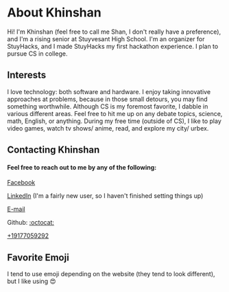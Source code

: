 # About Khinshan

Hi! I'm Khinshan (feel free to call me Shan, I don't really have a preference), and I'm a rising senior at Stuyvesant High School. 
I'm an organizer for StuyHacks, and I made StuyHacks my first hackathon experience. I plan to pursue CS in college.

## Interests

I love technology: both software and hardware. I enjoy taking innovative approaches at problems, because in those small detours, you 
may find something worthwhile. Although CS is my foremost favorite, I dabble in various different areas. Feel free to hit me up on any 
debate topics, science, math, English, or anything. During my free time (outside of CS), I like to play video games, watch tv shows/ 
anime, read, and explore my city/ urbex.

## Contacting Khinshan

#### Feel free to reach out to me by any of the following:

[Facebook](http://fb.com/khinshan.khan)

[LinkedIn](http://linkedin.com/in/khinshankhan) (I'm a fairly new user, so I haven't finished setting things up)

[E-mail](mailto:khanshan501@gmail.com) 

Github: [ :octocat: ](https://github.com/kkhan01)

<a href="tel:+19177059292">+19177059292</a>

## Favorite Emoji

I tend to use emoji depending on the website (they tend to look different), but I like using :heart_eyes:
